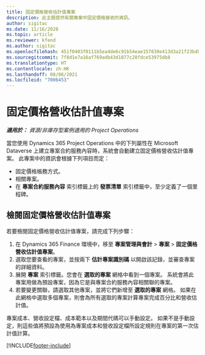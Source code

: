 ```yaml
---
title: 固定價格營收估計值專案
description: 此主題提供有關專案中固定價格營收的資訊。
author: sigitac
ms.date: 11/16/2020
ms.topic: article
ms.reviewer: kfend
ms.author: sigitac
ms.openlocfilehash: 451f0403f0111b5ea4de6c91b54eae157830e413d3a21f23bd841a66905e147b
ms.sourcegitcommit: 7f8d1e7a16af769adb43d1877c28fdce53975db8
ms.translationtype: HT
ms.contentlocale: zh-HK
ms.lasthandoff: 08/06/2021
ms.locfileid: "7006453"
---
```

# <a name="fixed-price-revenue-estimate-projects"></a>固定價格營收估計值專案 

_**適用於：** 資源/非庫存型案例適用的 Project Operations_

當您使用 Dynamics 365 Project Operations 中的下列屬性在 Microsoft Dataverse 上建立專案合約服務內容時，系統會自動建立固定價格營收估計值專案。 此專案中的資訊會根據下列項目而定：

  - 固定價格帳務方式。
  - 相關專案。
  - 在 **專案合約服務內容** 索引標籤上的 **發票清單** 索引標籤中，至少定義了一個里程碑。

## <a name="review-fixed-price-revenue-estimates-projects"></a>檢閱固定價格營收估計值專案
若要檢閱固定價格營收估計值專案，請完成下列步驟：

1. 在 Dynamics 365 Finance 環境中，移至 **專案管理與會計** > **專案** > **固定價格營收估計值專案**。
2. 選取您要查看的專案，並按兩下 **估計專案識別碼** 以開啟該記錄，並審查專案的詳細資料。
3. 展開 **專案** 索引標籤。您會在 **選取的專案** 網格中看到一個專案。 系統會將此專案用做為預設專案，因為它是與專案合約服務內容相關聯的專案。 
4. 若要變更關聯，請選取其他專案，並將它們新增至 **選取的專案** 網格。 如果在此網格中選取多個專案，則會為所有選取的專案計算專案完成百分比和營收估計值。

  專案成本、營收設定檔、成本範本以及期間代碼可以手動設定。 如果不是手動設定，則這些值將預設為使用為專案成本和營收設定檔所設定規則在專案的第一次估計值計算。



[!INCLUDE[footer-include](../includes/footer-banner.md)]